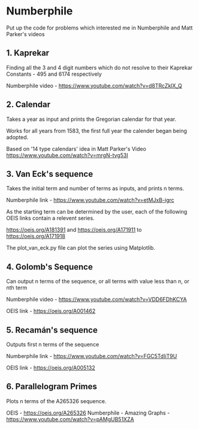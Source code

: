 # Numberphile
Put up the code for problems which interested me in Numberphile and Matt Parker's videos

## 1. Kaprekar

Finding all the 3 and 4 digit numbers which do not resolve to their Kaprekar Constants - 495 and 6174 respectively 

Numberphile video - https://www.youtube.com/watch?v=d8TRcZklX_Q

## 2. Calendar

Takes a year as input and prints the Gregorian calendar for that year.

Works for all years from 1583, the first full year the calender began being adopted.

Based on '14 type calendars' idea in Matt Parker's Video https://www.youtube.com/watch?v=mrgN-tvg53I

## 3. Van Eck's sequence

Takes the initial term and number of terms as inputs, and prints n terms.

Numberphile link - https://www.youtube.com/watch?v=etMJxB-igrc

As the starting term can be determined by the user, each of the following OEIS links contain a relevent series.

https://oeis.org/A181391 and https://oeis.org/A171911 to https://oeis.org/A171918

The plot_van_eck.py file can plot the series using Matplotlib.

## 4. Golomb's Sequence 

Can output n terms of the sequence, or all terms with value less than n, or nth term

Numberphile video - https://www.youtube.com/watch?v=VDD6FDhKCYA

OEIS link - https://oeis.org/A001462

## 5. Recamán's sequence

Outputs first n terms of the sequence

Numberphile link - https://www.youtube.com/watch?v=FGC5TdIiT9U

OEIS link - https://oeis.org/A005132

## 6. Parallelogram Primes

Plots n terms of the A265326 sequence.

OEIS - https://oeis.org/A265326
Numberphile - Amazing Graphs - https://www.youtube.com/watch?v=pAMgUB51XZA
